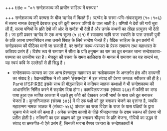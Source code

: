 +++
title = "०१ सन्देशकाव्य की प्राचीन साहित्य में परम्परा"

+++
सन्देशकाव्य की परम्परा के बीज ऋग्वेद में मिलते हैं। ऋग्वेद के सरमा-पणि-संवादसूक्त (१०।१०६) में सरमा नामक देवशुनी देवराज इन्द्र की दूती बनकर पणियों के पास जाती है। पणियों ने देवों की गायें चुरा ली हैं, सरमा पणियों के प्रति देवों की ओर से सन्देश भी देती है और उनके कथनों का तीखा प्रत्युत्तर भी देती है। जा इसी प्रकार ऋग्वेद के एक अन्य सूक्त (५।६१) में श्यावाश्व ऋषि राजा रथपति के पास उसकी पुत्री के प्रति अपना प्रणयनिवेदन तथा उससे विवाह के लिये सन्देश भेजते हैं। वैदिक साहित्य के इन प्रसंगों में सन्देहकाव्य की पीठिका मानी जा सकती है, पर सन्देश काव्य-परम्परा के प्रेरक रामायण तथा महाभारत के कतिपय प्रसंग हैं। विशेष रूप से रामायण में सीता के प्रति हनुमान का राम का दूत बनकर जाना सन्देशकाव्य-परम्परा का उपजीव्य रहा है। मेघदूत की रचना के समय कालिदास के मानस में रामायण का यह सन्दर्भ था, यह स्वयं कवि के उल्लेखों से ही सिद्ध है।
- सन्देशकाव्य-परम्परा का एक अन्य प्रेरणासूत्र महाभारत का नलोपाख्यान के अनतर्गत हंस और दमयन्ती का संवाद है। वेदान्तदेशिक ने तो अपने 'हंससन्देश' में इस संवाद की प्रेरणा कण्ठतः स्वीकार की ही है। Parभा IFSPIRBE
इसके साथ ही बौद्धसाहित्य में कतिपय जातक कथाओं ने भी सन्देशकाव्य की आधारभित्ति निर्मित करने में सहयोग दिया होगा। कामविलापजातक (संख्या २६७) में फाँसी का दण्ड पाया हुआ एक व्यक्ति आकाश में उड़ते हुए कौवे को देखकर अपनी भार्या के पास उसे दूत बनाकर भेजता है। कुन्तनिजातक (संख्या ३४३) में भी एक पक्षी को दूत बनाकर भेजने का वृत्तान्त है, जबकि महाउम्मग नामक जातक में (संख्या-५४६) पांचाल का राजा विदेश के राजा के पास पक्षियों के द्वारा सूचना भेजे जाने की कथा है।
अनेक सन्देश काव्यों के पीछे श्रीमद्भागवत के दशम स्कन्ध की प्रेरणा भी प्रतीत होती है। रुक्मिणी का एक ब्राह्मण को दूत बनाकर श्रीकृष्ण के प्रति भेजना, गोपियों का उद्धव से संवाद या भ्रमरगीत-ये ऐसे प्रसंग हैं, जिनकी भावना वैष्णव परम्परा के सन्देशकाव्यों में